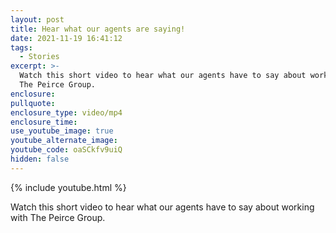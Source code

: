 ```yaml
---
layout: post
title: Hear what our agents are saying!
date: 2021-11-19 16:41:12
tags:
  - Stories
excerpt: >-
  Watch this short video to hear what our agents have to say about working with
  The Peirce Group.
enclosure:
pullquote:
enclosure_type: video/mp4
enclosure_time:
use_youtube_image: true
youtube_alternate_image:
youtube_code: oaSCkfv9uiQ
hidden: false
---
```

{% include youtube.html %}

Watch this short video to hear what our agents have to say about working with The Peirce Group.
